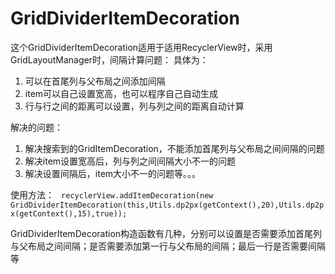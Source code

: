 # GridDividerItemDecoration
这个GridDividerItemDecoration适用于适用RecyclerView时，采用GridLayoutManager时，间隔计算问题：
具体为：
1. 可以在首尾列与父布局之间添加间隔
2. item可以自己设置宽高，也可以程序自己自动生成
3. 行与行之间的距离可以设置，列与列之间的距离自动计算

解决的问题：
1. 解决搜索到的GridItemDecoration，不能添加首尾列与父布局之间间隔的问题
2. 解决item设置宽高后，列与列之间间隔大小不一的问题
3. 解决设置间隔后，item大小不一的问题等。。。

使用方法：
`
recyclerView.addItemDecoration(new GridDividerItemDecoration(this,Utils.dp2px(getContext(),20),Utils.dp2px(getContext(),15),true));`
                                

GridDividerItemDecoration构造函数有几种，分别可以设置是否需要添加首尾列与父布局之间间隔；是否需要添加第一行与父布局的间隔；最后一行是否需要间隔等
